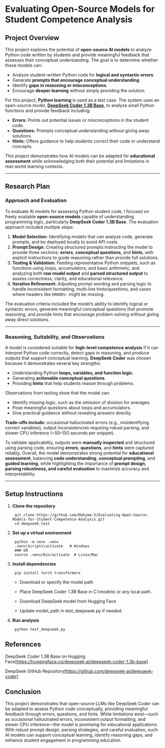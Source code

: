 # Evaluating Open-Source Models for Student Competence Analysis

## Project Overview

This project explores the potential of **open-source AI models** to analyze Python code written by students and provide meaningful feedback that assesses their conceptual understanding. The goal is to determine whether these models can:

- Analyze student-written Python code for **logical and syntactic errors**.  
- Generate **prompts that encourage conceptual understanding**.  
- Identify **gaps in reasoning or misconceptions**.  
- Encourage **deeper learning** without simply providing the solution.  

For this project, **Python learning** is used as a test case. The system uses an open-source model, **[DeepSeek Coder 1.3B Base]([https://huggingface.co/deepseek-ai/deepseek-coder-1.3b-base])**, to analyze small Python functions and provide feedback including:

- **Errors:** Points out potential issues or misconceptions in the student code.  
- **Questions:** Prompts conceptual understanding without giving away solutions.  
- **Hints:** Offers guidance to help students correct their code or understand concepts.  

This project demonstrates how AI models can be adapted for **educational assessment** while acknowledging both their potential and limitations in real-world learning contexts.

---

## Research Plan

### Approach and Evaluation

To evaluate AI models for assessing Python student code, I focused on freely available **open-source models** capable of understanding programming logic, particularly **DeepSeek Coder 1.3B Base**. The evaluation approach included multiple steps:

1. **Model Selection:** Identifying models that can analyze code, generate prompts, and be deployed locally to avoid API costs.  
2. **Prompt Design:** Creating structured prompts instructing the model to provide three sections: **errors**, **conceptual questions**, and **hints**, with explicit instructions to guide reasoning rather than provide full solutions.  
3. **Testing & Validation:** Feeding representative Python snippets, such as functions using loops, accumulators, and basic arithmetic, and analyzing both **raw model output** and **parsed structured output** to assess correctness, clarity, and educational relevance.  
4. **Iterative Refinement:** Adjusting prompt wording and parsing logic to handle inconsistent formatting, multi-line hints/questions, and cases where headers like `ERRORS:` might be missing.  

The evaluation criteria included the model’s ability to identify logical or syntactic errors, generate meaningful conceptual questions that promote reasoning, and provide hints that encourage problem-solving without giving away direct solutions.

---

### Reasoning, Suitability, and Observations

A model is considered suitable for **high-level competence analysis** if it can interpret Python code correctly, detect gaps in reasoning, and produce outputs that support conceptual learning. **DeepSeek Coder** was chosen because it demonstrates several key strengths:

- Understanding Python **loops, variables, and function logic**.  
- Generating **actionable conceptual questions**.  
- Providing **hints** that help students reason through problems.  

Observations from testing show that the model can:

- Identify missing logic, such as the omission of division for averages.  
- Pose meaningful questions about loops and accumulators.  
- Give practical guidance without revealing answers directly.  

**Trade-offs include:** occasional hallucinated errors (e.g., misidentifying correct variables), output inconsistencies requiring robust parsing, and slower CPU inference (~50–150 seconds per snippet).  

To validate applicability, outputs were **manually inspected** and structured using parsing code, ensuring **errors**, **questions**, and **hints** were captured reliably. Overall, the model demonstrates strong potential for **educational assessment**, balancing **code understanding**, **conceptual prompting**, and **guided learning**, while highlighting the importance of **prompt design, parsing robustness, and careful evaluation** to maximize accuracy and interpretability.

---

## Setup Instructions

1. **Clone the repository**

        git clone https://github.com/Mahima-5/Evaluating-Open-Source-Models-for-Student-Competence-Analysis.git
        cd deepseek_test

2. **Set up a virtual environment**

        python -m venv .venv
        .venv\Scripts\activate   # Windows
        ### OR
        source .venv/bin/activate  # Linux/Mac


3. **Install dependencies**

        pip install torch transformers


    - Download or specify the model path
    
    - Place DeepSeek Coder 1.3B Base in C:\models\ or any local path.
    
    - Download DeepSeek model from Hugging Face
    
    - Update model_path in test_deepseek.py if needed.

4. **Run analysis**

        python test_deepseek.py

## References

DeepSeek Coder 1.3B Base on Hugging Face[https://huggingface.co/deepseek-ai/deepseek-coder-1.3b-base]

DeepSeek GitHub Repository[https://github.com/deepseek-ai/deepseek-coder]

## Conclusion

This project demonstrates that open-source LLMs like DeepSeek Coder can be adapted to assess Python code conceptually, providing meaningful feedback through errors, questions, and hints. While limitations exist—such as occasional hallucinated errors, inconsistent output formatting, and slower CPU inference—the model is promising for educational applications. With robust prompt design, parsing strategies, and careful evaluation, such AI models can support conceptual learning, identify reasoning gaps, and enhance student engagement in programming education.
